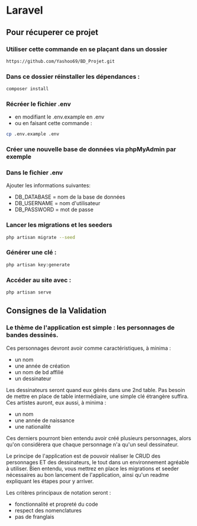 # Laravel

## Pour récuperer ce projet

### Utiliser cette commande en se plaçant dans un dossier
```bash
https://github.com/Yashoo69/BD_Projet.git
```
### Dans ce dossier réinstaller les dépendances :
```bash
composer install
```

### Récréer le fichier .env

- en modifiant le .env.example en .env
- ou en faisant cette commande :
```bash
cp .env.example .env
```

### Créer une nouvelle base de données via phpMyAdmin par exemple

### Dans le fichier .env
Ajouter les informations suivantes:
- DB_DATABASE = nom de la base de données
- DB_USERNAME = nom d'utilisateur
- DB_PASSWORD = mot de passe

### Lancer les migrations et les seeders
```bash
php artisan migrate --seed
```

### Générer une clé :
```bash
php artisan key:generate
```

### Accéder au site avec :
```bash
php artisan serve
```


## Consignes de la Validation

### Le thème de l'application est simple : les personnages de bandes dessinés.
Ces personnages devront avoir comme caractéristiques, à minima :
- un nom 
- une année de création 
- un nom de bd affilié
- un dessinateur

Les dessinateurs seront quand eux gérés dans une 2nd table. Pas besoin de mettre en place de table intermédiaire, une simple clé étrangère suffira.
Ces artistes auront, eux aussi, à minima :
- un nom
- une année de naissance
- une nationalité

Ces derniers pourront bien entendu avoir créé plusieurs personnages, alors qu'on considèrera que chaque personnage n'a qu'un seul dessinateur.

Le principe de l'application est de pouvoir réaliser le CRUD des personnages ET des dessinateurs, le tout dans un environnement agréable à utiliser.
Bien entendu, vous mettrez en place les migrations et seeder nécessaires au bon lancement de l'application, ainsi qu'un readme expliquant les étapes pour y arriver.


Les critères principaux de notation seront :
- fonctionnalité et propreté du code
- respect des nomenclatures
- pas de franglais
